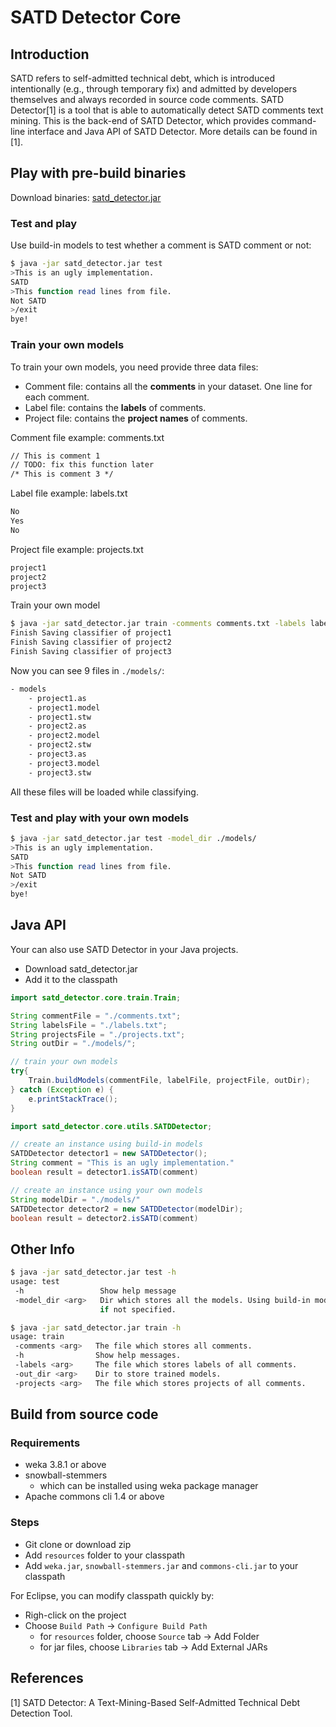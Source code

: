 # SATD Detector Core
## Introduction
SATD refers to self-admitted technical debt, which is introduced intentionally (e.g., through temporary fix) and admitted by developers themselves and always recorded in source code comments. SATD Detector[1] is a tool that is able to automatically detect SATD comments text mining. This is the back-end of SATD Detector, which provides command-line interface and Java API of SATD Detector. More details can be found in [1].

## Play with pre-build binaries
Download binaries: [satd_detector.jar](https://github.com/Tbabm/SATDDetector-Core/releases/tag/v0.1)


### Test and play
Use build-in models to test whether a comment is SATD comment or not:

```bash
$ java -jar satd_detector.jar test
>This is an ugly implementation.
SATD
>This function read lines from file.
Not SATD
>/exit
bye!
```

### Train your own models
To train your own models, you need provide three data files:

- Comment file: contains all the **comments** in your dataset. One line for each comment.
- Label file: contains the **labels** of comments.
- Project file: contains the **project names** of comments.

Comment file example: comments.txt

```txt
// This is comment 1
// TODO: fix this function later
/* This is comment 3 */
```

Label file example: labels.txt

```txt
No
Yes
No
```

Project file example: projects.txt

```txt
project1
project2
project3
```

Train your own model

```bash
$ java -jar satd_detector.jar train -comments comments.txt -labels labels.txt -projects projects.txt -out_dir ./models/
Finish Saving classifier of project1
Finish Saving classifier of project2
Finish Saving classifier of project3
```

Now you can see 9 files in `./models/`:

```bash
- models
    - project1.as
    - project1.model
    - project1.stw
    - project2.as
    - project2.model
    - project2.stw
    - project3.as
    - project3.model
    - project3.stw
```

All these files will be loaded while classifying.

### Test and play with your own models
```bash
$ java -jar satd_detector.jar test -model_dir ./models/
>This is an ugly implementation.
SATD
>This function read lines from file.
Not SATD
>/exit
bye!
```

## Java API
Your can also use SATD Detector in your Java projects. 

- Download satd_detector.jar
- Add it to the classpath

```Java
import satd_detector.core.train.Train;

String commentFile = "./comments.txt";
String labelsFile = "./labels.txt";
String projectsFile = "./projects.txt";
String outDir = "./models/";

// train your own models
try{
    Train.buildModels(commentFile, labelFile, projectFile, outDir);
} catch (Exception e) {
    e.printStackTrace();
}
```

```Java
import satd_detector.core.utils.SATDDetector;

// create an instance using build-in models
SATDDetector detector1 = new SATDDetector();
String comment = "This is an ugly implementation."
boolean result = detector1.isSATD(comment)

// create an instance using your own models
String modelDir = "./models/"
SATDDetector detector2 = new SATDDetector(modelDir);
boolean result = detector2.isSATD(comment)
```

## Other Info
```bash
$ java -jar satd_detector.jar test -h
usage: test
 -h                 Show help message
 -model_dir <arg>   Dir which stores all the models. Using build-in models
                    if not specified.

$ java -jar satd_detector.jar train -h
usage: train
 -comments <arg>   The file which stores all comments.
 -h                Show help messages.
 -labels <arg>     The file which stores labels of all comments.
 -out_dir <arg>    Dir to store trained models.
 -projects <arg>   The file which stores projects of all comments.
```

## Build from source code
### Requirements
- weka 3.8.1 or above
- snowball-stemmers
    - which can be installed using weka package manager
- Apache commons cli 1.4 or above

### Steps
- Git clone or download zip
- Add `resources` folder to your classpath
- Add `weka.jar`, `snowball-stemmers.jar` and `commons-cli.jar` to your classpath

For Eclipse, you can modify classpath quickly by:

- Righ-click on the project
- Choose `Build Path` -> `Configure Build Path`
    - for `resources` folder, choose `Source` tab -> Add Folder
    - for jar files, choose `Libraries` tab -> Add External JARs

## References
[1] SATD Detector: A Text-Mining-Based Self-Admitted Technical Debt Detection Tool.




